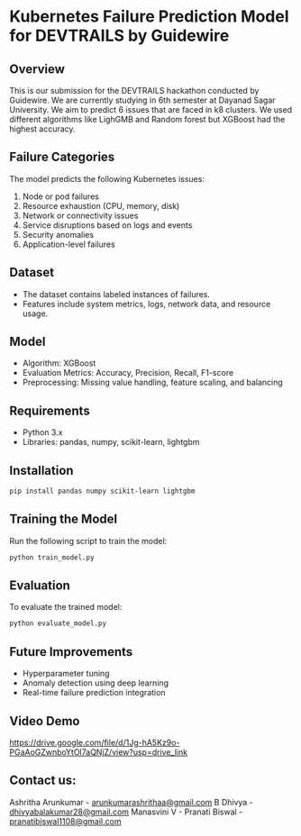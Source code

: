 # Kubernetes Failure Prediction Model for DEVTRAILS by Guidewire

## Overview
This is our submission for the DEVTRAILS hackathon conducted by Guidewire. We are currently studying in 6th semester at Dayanad Sagar University. We aim to predict 6 issues that are faced in k8 clusters. We used different algorithms like LighGMB and Random forest but XGBoost had the highest accuracy.

## Failure Categories
The model predicts the following Kubernetes issues:
1. Node or pod failures
2. Resource exhaustion (CPU, memory, disk)
3. Network or connectivity issues
4. Service disruptions based on logs and events
5. Security anomalies
6. Application-level failures

## Dataset
- The dataset contains labeled instances of failures.
- Features include system metrics, logs, network data, and resource usage.

## Model
- Algorithm: XGBoost
- Evaluation Metrics: Accuracy, Precision, Recall, F1-score
- Preprocessing: Missing value handling, feature scaling, and balancing

## Requirements
- Python 3.x
- Libraries: pandas, numpy, scikit-learn, lightgbm

## Installation
```sh
pip install pandas numpy scikit-learn lightgbm
```

## Training the Model
Run the following script to train the model:
```sh
python train_model.py
```

## Evaluation
To evaluate the trained model:
```sh
python evaluate_model.py
```

## Future Improvements
- Hyperparameter tuning
- Anomaly detection using deep learning
- Real-time failure prediction integration

## Video Demo
https://drive.google.com/file/d/1Jg-hA5Kz9o-PGaAoGZwnboYtOl7aQNjZ/view?usp=drive_link

## Contact us:
Ashritha Arunkumar - arunkumarashrithaa@gmail.com
B Dhivya - dhivyabalakumar28@gmail.com
Manasvini V -
Pranati Biswal - pranatibiswal1108@gmail.com



